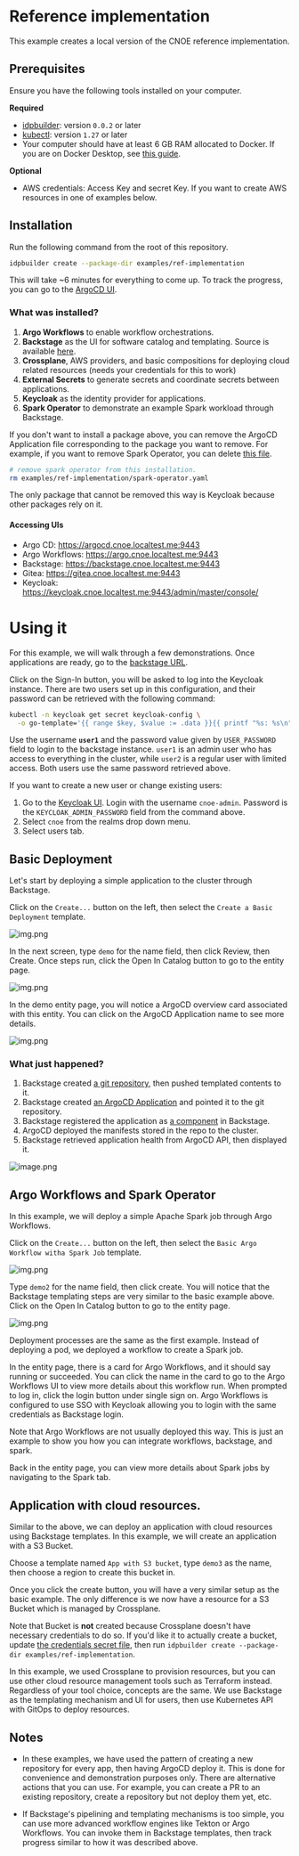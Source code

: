 # Reference implementation

This example creates a local version of the CNOE reference implementation.

## Prerequisites

Ensure you have the following tools installed on your computer.

**Required**

- [idpbuilder](https://github.com/cnoe-io/idpbuilder/releases/latest): version `0.0.2` or later
- [kubectl](https://kubernetes.io/docs/tasks/tools/#kubectl): version `1.27` or later
- Your computer should have at least 6 GB RAM allocated to Docker. If you are on Docker Desktop, see [this guide](https://docs.docker.com/desktop/settings/mac/).

**Optional**

- AWS credentials: Access Key and secret Key. If you want to create AWS resources in one of examples below.

## Installation

Run the following command from the root of this repository.

```bash
idpbuilder create --package-dir examples/ref-implementation
```

This will take ~6 minutes for everything to come up. To track the progress, you can go to the [ArgoCD UI](https://argocd.cnoe.localtest.me:9443/applications).

### What was installed?

1. **Argo Workflows** to enable workflow orchestrations.
2. **Backstage** as the UI for software catalog and templating. Source is available [here](https://github.com/cnoe-io/backstage-app).
3. **Crossplane**, AWS providers, and basic compositions for deploying cloud related resources (needs your credentials for this to work)
4. **External Secrets** to generate secrets and coordinate secrets between applications.
5. **Keycloak** as the identity provider for applications.
6. **Spark Operator** to demonstrate an example Spark workload through Backstage.

If you don't want to install a package above, you can remove the ArgoCD Application file corresponding to the package you want to remove.
For example, if you want to remove Spark Operator, you can delete [this file](./spark-operator.yaml).

```bash
# remove spark operator from this installation.
rm examples/ref-implementation/spark-operator.yaml
```

The only package that cannot be removed this way is Keycloak because other packages rely on it.


#### Accessing UIs
- Argo CD: https://argocd.cnoe.localtest.me:9443
- Argo Workflows: https://argo.cnoe.localtest.me:9443
- Backstage: https://backstage.cnoe.localtest.me:9443
- Gitea: https://gitea.cnoe.localtest.me:9443
- Keycloak: https://keycloak.cnoe.localtest.me:9443/admin/master/console/

# Using it

For this example, we will walk through a few demonstrations. Once applications are ready, go to the [backstage URL](https://backstage.cnoe.localtest.me:9443).

Click on the Sign-In button, you will be asked to log into the Keycloak instance. There are two users set up in this
configuration, and their password can be retrieved with the following command:

```bash
kubectl -n keycloak get secret keycloak-config \
  -o go-template='{{ range $key, $value := .data }}{{ printf "%s: %s\n" $key ($value | base64decode) }}{{ end }}'
```

Use the username **`user1`** and the password value given by `USER_PASSWORD` field to login to the backstage instance.
`user1` is an admin user who has access to everything in the cluster, while `user2` is a regular user with limited access.
Both users use the same password retrieved above.

If you want to create a new user or change existing users:

1. Go to the [Keycloak UI](https://keycloak.cnoe.localtest.me:9443/admin/master/console/).
Login with the username `cnoe-admin`. Password is the `KEYCLOAK_ADMIN_PASSWORD` field from the command above.
2. Select `cnoe` from the realms drop down menu.
3. Select users tab.


## Basic Deployment

Let's start by deploying a simple application to the cluster through Backstage.

Click on the `Create...` button on the left, then select the `Create a Basic Deployment` template.

![img.png](images/backstage-templates.png)


In the next screen, type `demo` for the name field, then click Review, then Create.
Once steps run, click the Open In Catalog button to go to the entity page.

![img.png](images/basic-template-flow.png)

In the demo entity page, you will notice a ArgoCD overview card associated with this entity.
You can click on the ArgoCD Application name to see more details.

![img.png](images/demo-entity.png)

### What just happened?

1. Backstage created [a git repository](https://gitea.cnoe.localtest.me:9443/giteaAdmin/demo), then pushed templated contents to it.
2. Backstage created [an ArgoCD Application](https://argocd.cnoe.localtest.me:9443/applications/argocd/demo?) and pointed it to the git repository.
3. Backstage registered the application as [a component](https://gitea.cnoe.localtest.me:9443/giteaAdmin/demo/src/branch/main/catalog-info.yaml) in Backstage.
4. ArgoCD deployed the manifests stored in the repo to the cluster.
5. Backstage retrieved application health from ArgoCD API, then displayed it.

![image.png](images/basic-deployment.png)


## Argo Workflows and Spark Operator

In this example, we will deploy a simple Apache Spark job through Argo Workflows.

Click on the `Create...` button on the left, then select the `Basic Argo Workflow witha Spark Job` template.

![img.png](images/backstage-templates-spark.png)

Type `demo2` for the name field, then click create. You will notice that the Backstage templating steps are very similar to the basic example above.
Click on the Open In Catalog button to go to the entity page.

![img.png](images/demo2-entity.png)

Deployment processes are the same as the first example. Instead of deploying a pod, we deployed a workflow to create a Spark job.

In the entity page, there is a card for Argo Workflows, and it should say running or succeeded.
You can click the name in the card to go to the Argo Workflows UI to view more details about this workflow run.
When prompted to log in, click the login button under single sign on. Argo Workflows is configured to use SSO with Keycloak allowing you to login with the same credentials as Backstage login.

Note that Argo Workflows are not usually deployed this way. This is just an example to show you how you can integrate workflows, backstage, and spark.

Back in the entity page, you can view more details about Spark jobs by navigating to the Spark tab.

## Application with cloud resources.

Similar to the above, we can deploy an application with cloud resources using Backstage templates.
In this example, we will create an application with a S3 Bucket.

Choose a template named `App with S3 bucket`, type `demo3` as the name, then choose a region to create this bucket in.

Once you click the create button, you will have a very similar setup as the basic example.
The only difference is we now have a resource for a S3 Bucket which is managed by Crossplane.

Note that Bucket is **not** created because Crossplane doesn't have necessary credentials to do so.
If you'd like it to actually create a bucket, update [the credentials secret file](crossplane-providers/provider-secret.yaml), then run `idpbuilder create --package-dir examples/ref-implementation`.

In this example, we used Crossplane to provision resources, but you can use other cloud resource management tools such as Terraform instead.
Regardless of your tool choice, concepts are the same. We use Backstage as the templating mechanism and UI for users, then use Kubernetes API with GitOps to deploy resources.

## Notes

- In these examples, we have used the pattern of creating a new repository for every app, then having ArgoCD deploy it.
This is done for convenience and demonstration purposes only. There are alternative actions that you can use.
For example, you can create a PR to an existing repository, create a repository but not deploy them yet, etc.

- If Backstage's pipelining and templating mechanisms is too simple, you can use more advanced workflow engines like Tekton or Argo Workflows.
  You can invoke them in Backstage templates, then track progress similar to how it was described above.
